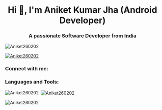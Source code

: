 <h1 align="center">Hi 👋, I'm Aniket Kumar Jha (Android Developer)</h1>
<h3 align="center">A passionate Software Developer from India</h3>

<p align="left"> <img src="https://komarev.com/ghpvc/?username=Aniket260202&label=Profile%20views&color=0e75b6&style=flat" alt="Aniket260202" /> </p>

<p align="left"> <a href="https://github.com/ryo-ma/github-profile-trophy"><img src="https://github-profile-trophy.vercel.app/?username=Aniket260202" alt="Aniket260202" /></a> </p>

<h3 align="left">Connect with me:</h3>
<p align="left">
</p>

<h3 align="left">Languages and Tools:</h3>

<p><img align="left" src="https://github-readme-stats.vercel.app/api/top-langs?username=Aniket260202&show_icons=true&locale=en&layout=compact" alt="Aniket260202" /></p>

<p>&nbsp;<img align="center" src="https://github-readme-stats.vercel.app/api?username=Aniket260202&show_icons=true&locale=en" alt="Aniket260202" /></p>

<p><img align="center" src="https://github-readme-streak-stats.herokuapp.com/?user=Aniket260202&" alt="Aniket260202" /></p>
